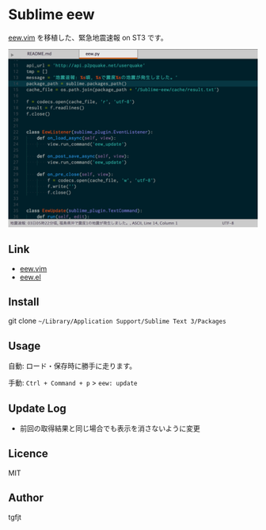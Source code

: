# Sublime eew

[eew.vim](https://github.com/haya14busa/eew.vim) を移植した、緊急地震速報 on ST3 です。

![image](https://raw.githubusercontent.com/tgfjt/Sublime-eew/master/screenshot.png)

## Link

- [eew.vim](https://github.com/haya14busa/eew.vim)
- [eew.el](https://github.com/syohex/emacs-eew)


## Install

git clone `~/Library/Application Support/Sublime Text 3/Packages`

## Usage

自動:
ロード・保存時に勝手に走ります。

手動:
`Ctrl + Command + p` > `eew: update`

## Update Log

- 前回の取得結果と同じ場合でも表示を消さないように変更

## Licence
MIT

## Author
tgfjt
